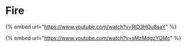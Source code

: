 # Fire

{% embed url="https://www.youtube.com/watch?v=RlD3HOu8saY" %}

{% embed url="https://www.youtube.com/watch?v=sMzMdgzYQMc" %}
